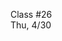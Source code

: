 <div class="lecture2">

<div class="column_date">
<p markdown="block">

Class #26 <br>
Thu, 4/30

</p>
</div>
<div class="column_materials">
<p markdown="block">



</p>
</div>

<div class="column_assign">
<p markdown="block">



</p>
</div>

</div>

